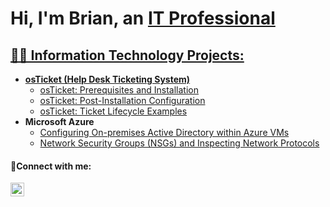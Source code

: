 <h1>Hi, I'm Brian, an <a href="https://www.linkedin.com/in/brian-orta/">IT Professional</h1>

<h2>👨‍💻 Information Technology Projects:</h2>

- <b>osTicket (Help Desk Ticketing System)</b>
  - [osTicket: Prerequisites and Installation](https://github.com/brian-orta/osticket-prereqs)
  - [osTicket: Post-Installation Configuration](https://github.com/brian-orta/post-install-config)
  - [osTicket: Ticket Lifecycle Examples](https://github.com/brian-orta/ticket-lifecycle)
- <b>Microsoft Azure</b>
  - [Configuring On-premises Active Directory within Azure VMs](https://github.com/brian-orta/configure-ad)
  - [Network Security Groups (NSGs) and Inspecting Network Protocols](https://github.com/brian-ortaazure-network-protocols)


<h4>🤳Connect with me:</h4>


[<img align="left" alt="Josh | LinkedIn" width="22px" src="https://cdn.jsdelivr.net/npm/simple-icons@v3/icons/linkedin.svg" />][linkedin]




[linkedin]: https://www.linkedin.com/in/brianorta
